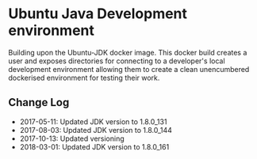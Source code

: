 # Ubuntu Java Development environment

Building upon the Ubuntu-JDK docker image. This docker build creates a user and exposes directories for connecting to a developer's local development environment allowing them to create a clean unencumbered dockerised environment for testing their work.

## Change Log

- 2017-05-11: Updated JDK version to 1.8.0_131
- 2017-08-03: Updated JDK version to 1.8.0_144
- 2017-10-13: Updated versioning
- 2018-03-01: Updated JDK version to 1.8.0_161
